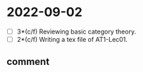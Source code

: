 # 2022-09-02
- [ ] 3*(c/f) Reviewing basic category theory.
- [ ] 2*(c/f) Writing a tex file of AT1-Lec01.

## comment

